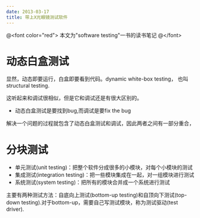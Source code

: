 ```yaml
---
date: 2013-03-17
title: 带上X光眼镜测试软件
---
```


@&lt;font color="red"&gt; 本文为"software testing"一书的读书笔记
@&lt;/font&gt;

动态白盒测试
============

显然，动态即要运行，白盒即要看到代码。dynamic white-box testing，
也叫structural testing.

这听起来和调试很相似，但是它和调试还是有很大区别的。

-   动态白盒测试是要找到bug,而调试是要fix the bug

解决一个问题的过程就包含了动态白盒测试和调试，因此两者之间有一部分重合，

分块测试
========

-   单元测试(unit
    testing)：把整个软件分成很多的小模块，对每个小模块的测试
-   集成测试(integration
    testing)：把一些模块集成在一起，对一组模块进行测试
-   系统测试(system testing)：把所有的模块合并成一个系统进行测试

主要有两种测试方法：自底向上测试(bottom-up
testing)和自顶向下测试(top-down
testing).对于bottom-up，需要自己写测试模块，称为测试驱动(test driver).
